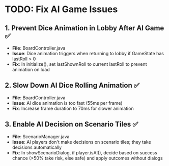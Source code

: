 # TODO: Fix AI Game Issues

## 1. Prevent Dice Animation in Lobby After AI Game ✅
- **File**: BoardController.java
- **Issue**: Dice animation triggers when returning to lobby if GameState has lastRoll > 0
- **Fix**: In initialize(), set lastShownRoll to current lastRoll to prevent animation on load

## 2. Slow Down AI Dice Rolling Animation ✅
- **File**: BoardController.java
- **Issue**: AI dice animation is too fast (55ms per frame)
- **Fix**: Increase frame duration to 70ms for slower animation

## 3. Enable AI Decision on Scenario Tiles ✅
- **File**: ScenarioManager.java
- **Issue**: AI players don't make decisions on scenario tiles; they take decisions automatically
- **Fix**: In showScenarioDialog, if player.isAI(), decide based on success chance (>50% take risk, else safe) and apply outcomes without dialogs
